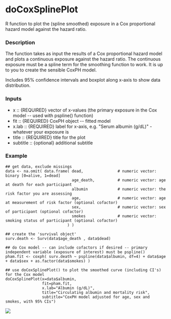 doCoxSplinePlot
==============

R function to plot the (spline smoothed) exposure in a Cox proportional hazard model against the hazard ratio.

### Description
The function takes as input the results of a Cox proportional hazard model and plots a continuous exposure against the hazard ratio. The continuous exposure must be a spline term for the smoothing function to work. It is up to you to create the sensible CoxPH model.

Includes 95% confidence intervals and boxplot along x-axis to show data distribution.

### Inputs
* x        :: {REQUIRED} vector of x-values (the primary exposure in the Cox model -- used with pspline() function)
* fit		   :: {REQUIRED} CoxPH object -- fitted model
* x.lab		 :: {REQUIRED} label for x-axis, e.g. "Serum albumin (g/dL)" - whatever your exposure is
* title    :: {REQUIRED} title for the plot
* subtitle :: {optional} additional subtitle

### Example
```
## get data, exclude missings
data <- na.omit( data.frame( dead,               # numeric vector: binary [0=alive, 1=dead]
                             age_death,          # numeric vector: age at death for each participant
                             albumin             # numeric vector: the risk factor you are assessing
                             age,                # numeric vector: age at measurement of risk factor (optional cofactor)
                             sex,                # numeric vector: sex of participant (optional cofactor)
                             smokes              # numeric vector: smoking status of participant (optional cofactor)
                           ) )

## create the 'survival object'
surv.death <- Surv(data$age_death , data$dead)

## do Cox model -- can include cofactors if desired -- primary independent variable (exposure of interest) must be pspline()
pham.fit <- coxph( surv.death ~ pspline(data$albumin, df=4) + data$age + data$sex + as.factor(data$smokes) )

## use doCoxSplinePlot() to plot the smoothed curve (including CI's) for the Cox model
doCoxSplinePlot(x=data$albumin, 
                fit=pham.fit, 
                x.lab="Albumin (g/dL)", 
                title="Circulating albumin and mortality risk",
                subtitle="CoxPH model adjusted for age, sex and smokes, with 95% CIs")

```
![](http://s22.postimg.org/vr887q00x/Albumin_mortality_risk.png)
